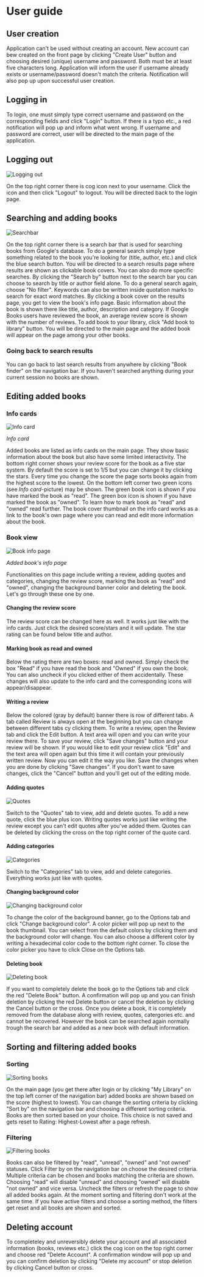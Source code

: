 # User guide

## User creation
Application can't be used without creating an account. New account can bew created on the front page by clicking "Create User" button and choosing desired (unique) 
username and password. Both must be at least five characters long. Application will inform the user if username already exists or username/password doesn't match the criteria. Notification will also pop up upon successful user creation.

## Logging in
To login, one must simply type correct username and password on the corresponding fields and click "Login" button. If there is a typo etc., a red notification will pop up and inform what went wrong.
If username and password are correct, user will be directed to the main page of the application.

## Logging out
![Logging out](https://github.com/chipfrog/MyLibrary/blob/main/Documentation/pictures/options.png)

On the top right corner there is cog icon next to your username. Click the icon and then click "Logout" to logout. You will be directed back to the login page. 

## Searching and adding books
![Searchbar](https://github.com/chipfrog/MyLibrary/blob/main/Documentation/pictures/searchbar.png)

On the top right corner there is a search bar that is used for searching books from Google's database. To do a general search simply type something related to the book you're looking for (title, author, etc.) and click the blue search button. You will be directed to a search results page where results are shown as clickable 
book covers. You can also do more specific searches. By clicking the "Search by" button next to the search bar you can choose to search by title or author field alone. To do a general search again, choose "No filter". Keywords can also be written inside quotation marks to search for exact word matches.
By clicking a book cover on the results page, you get to view the book's info page. Basic information about the book is shown there like title, author, description and category. If Google Books users have reviewed the book, an average review score is shown with the number of reviews. To add book to your library, click "Add book to library" button. You will be directed to the main page and the added book will appear on the page among your other books.

### Going back to search results
You can go back to last search results from anywhere by clicking "Book finder" on the navigation bar. If you haven't searched anything during your current session no books are shown. 

## Editing added books
### Info cards
![Info card](https://github.com/chipfrog/MyLibrary/blob/main/Documentation/pictures/bookcard_example.png)

_Info card_

Added books are listed as info cards on the main page. They show basic information about the book but also have some limited interactivity. The bottom right corner shows your review score for the book as a five star system. By default the score is set to 1/5 but you can change it by clicking the stars. Every time you change the score the page sorts books again from the highest score to the lowest. On the bottom left corner two green icons (see _Info card_-picture) may be shown. The green book icon is shown if you have marked the book as "read". The green box icon is shown if you have marked the book as "owned". To learn how to mark book as "read" and "owned" read further. The book cover thumbnail on the info card works as a link to the book's own page where you can read and edit more information about the book.

### Book view
![Book info page](https://github.com/chipfrog/MyLibrary/blob/main/Documentation/pictures/book_info.png)

_Added book's info page_

Functionalities on this page include writing a review, adding quotes and categories, changing the review score, marking the book as "read" and "owned", changing the background banner color and deleting the book. Let's go through these one by one. 

#### Changing the review score
The review score can be changed here as well. It works just like with the info cards. Just click the desired score/stars and it will update. The star rating can be found below title and author.

#### Marking book as read and owned
Below the rating there are two boxes: read and owned. Simply check the box "Read" if you have read the book and "Owned" if you own the book. You can also uncheck
if you clicked either of them accidentally. These changes will also update to the info card and the corresponding icons will appear/disappear.

#### Writing a review
Below the colored (gray by default) banner there is row of different tabs. A tab called Review is always open at the beginning but you can change between different tabs cy clicking them. To write a review, open the Review tab and click the Edit button. A text area will open and you can write your review there. To save your review, click "Save changes" button and your review will be shown. If you would like to edit your review click "Edit" and the text area will open again but this time it will contain your previously written review. Now you can edit it the way you like. Save the changes when you are done by clicking "Save changes". If you don't want to save changes, click the "Cancel" button and you'll get out of the editing mode.

#### Adding quotes
![Quotes](https://github.com/chipfrog/MyLibrary/blob/main/Documentation/pictures/quotes.png)

Switch to the "Quotes" tab to view, add and delete quotes. To add a new quote, click the blue plus icon. Writing quotes works just like writing the review except you can't edit quotes after you've added them. Quotes can be deleted by clicking the cross on the top right corner of the quote card. 

#### Adding categories
![Categories](https://github.com/chipfrog/MyLibrary/blob/main/Documentation/pictures/categories.png)

Switch to the "Categories" tab to view, add and delete categories. Everything works just like with quotes. 

#### Changing background color
![Changing background color](https://github.com/chipfrog/MyLibrary/blob/main/Documentation/pictures/background_color.png)

To change the color of the background banner, go to the Options tab and click "Change background color". A color picker will pop up next to the book thumbnail. You can select from the default colors by clicking them and the background color will change. You can also choose a different color by writing a hexadecimal color code to the bottom right corner. To close the color picker you have to click Close on the Options tab.

#### Deleting book
![Deleting book](https://github.com/chipfrog/MyLibrary/blob/main/Documentation/pictures/book_options.png)

If you want to completely delete the book go to the Options tab and click the red "Delete Book" button. A confirmation will pop up and you can finish deletion by clicking the red Delete button or cancel the deletion by clicking the Cancel button or the cross. Once you delete a book, it is completely removed from the database along with review, quotes, catergories etc. and cannot be recovered. However the book can be searched again normally trough the search bar and added as a new book with default information.

## Sorting and filtering added books
### Sorting
![Sorting books](https://github.com/chipfrog/MyLibrary/blob/main/Documentation/pictures/sortby.png)

On the main page (you get there after login or by clicking "My Library" on the top left corner of the navigation bar) added books are shown based on the score (highest to lowest). You can change the sorting criteria by clicking "Sort by" on the navigation bar and choosing a different sorting criteria. Books are then sorted based on your choice. This choice is not saved and gets reset to Rating: Highest-Lowest after a page refresh. 

### Filtering
![Filtering books](https://github.com/chipfrog/MyLibrary/blob/main/Documentation/pictures/filterby.png)

Books can also be filtered by "read", "unread", "owned" and "not owned" statuses. Click Filter by on the navigation bar on choose the desired criteria. Multiple criteria can be chosen and books matching the criteria are shown. Choosing "read" will disable "unread" and choosing "owned" will disable "not owned" and vice versa. Uncheck the filters or refresh the page to show all added books again. At the moment sorting and filtering don't work at the same time. If you have active filters and choose a sorting method, the filters get reset and all books are shown and sorted.

## Deleting account
To completeley and unreversibly delete your account and all associated information (books, reviews etc.) click the cog icon on the top right corner and choose red "Delete Account". A confirmation window will pop up and you can confirm deletion by clicking "Delete my account" or stop deletion by clicking Cancel button or cross. 

